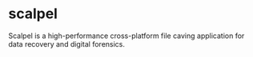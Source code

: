 scalpel
=======

Scalpel is a high-performance cross-platform file caving application for data recovery and digital forensics.
